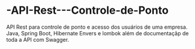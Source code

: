 # -API-Rest---Controle-de-Ponto
 API Rest para controle de ponto e acesso dos usuários de uma empresa.  Java, Spring Boot, Hibernate Envers e lombok além de documentaçãp de  toda a API com Swagger.
